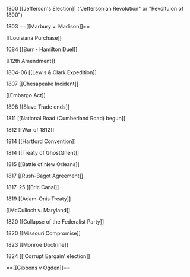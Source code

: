 1800 [[Jefferson's Election]] ("Jeffersonian Revolution" or "Revoltuion of 1800")

1803 ==[[Marbury v. Madison]]==

  [[Louisiana Purchase]]

1084 [[Burr - Hamilton Duel]]

  [[12th Amendment]]

1804-06 [[Lewis & Clark Expedition]]

1807 [[Chesapeake Incident]]

  [[Embargo Act]]

1808 [[Slave Trade ends]]

1811 [[National Road (Cumberland Road) begun]]

1812 [[War of 1812]]

1814 [[Hartford Convention]]

1814 [[Treaty of GhostGhent]]

1815 [[Battle of New Orleans]]

1817 [[Rush-Bagot Agreement]]

1817-25 [[Eric Canal]]

1819 [[Adam-Onis Treaty]]

  [[McCulloch v. Maryland]]

1820 [[Collapse of the Federalist Party]]

1820 [[Missouri Compromise]]

1823 [[Monroe Doctrine]]

1824 [['Corrupt Bargain' election]]

  ==[[Gibbons v Ogden]]==
